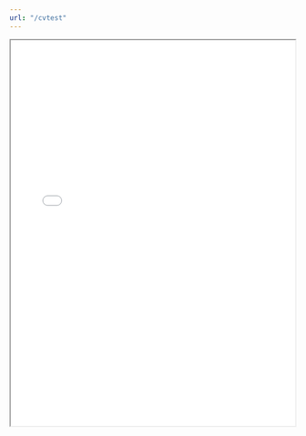 ```yaml
---
url: "/cvtest"
---
```


<div>
    <object
        data='/cv/cv.pdf'
        type="application/pdf"
        width="500"
        height="678"
    >
    <iframe
          src='/cv/cv.pdf'
          width="500"
          height="678"
    >
    <p>This browser does not support PDF!</p>
    </iframe>
    </object>
</div>
